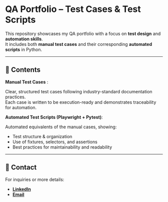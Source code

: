 # QA Portfolio – Test Cases & Test Scripts

This repository showcases my QA portfolio with a focus on **test design** and **automation skills**.  
It includes both **manual test cases** and their corresponding **automated scripts** in Python.

---

## 📖 Contents

**Manual Test Cases** :
 
  Clear, structured test cases following industry-standard documentation practices.  
  Each case is written to be execution-ready and demonstrates traceability for automation.  

**Automated Test Scripts (Playwright + Pytest)**:

  Automated equivalents of the manual cases, showing:
  - Test structure & organization  
  - Use of fixtures, selectors, and assertions  
  - Best practices for maintainability and readability

---

## 📩 Contact

For inquiries or more details:  
- [**LinkedIn**](www.linkedin.com/in/marta-czarnecka-40406878) 
- [**Email**](martaczarneckaqa@gmail.com)
